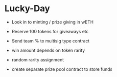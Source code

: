 # Lucky-Day

- Look in to minting / prize giving in wETH
- Reserve 100 tokens for giveaways etc
- Send team % to multisig type contract

- win amount depends on token rarity
- random rarity assignment

- create separate prize pool contract to store funds